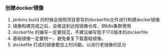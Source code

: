 ### 创建docker镜像
1. jenkins build 的时候会按照项目里写的dockerfile文件进行构建docker镜像
2. 镜像构建完成之后，会推送到远程镜像仓库，供k8s集群使用
3. dockerfile 的编写一定要规范，不建议编写低于17.0版本的dockerfile
4. 基础镜像一定要统一，避免重复下载基础镜像。
5. dockefile 打成的镜像要加上时间戳，以进行老镜像的区分
